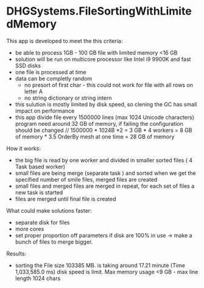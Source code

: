 # DHGSystems.FileSortingWithLimitedMemory

This app is developed to meet the this criteria:
   - be able to process  1GB - 100 GB file with limited memory <16 GB
   - solution will be run on multicore processor like Intel i9 9900K and fast SSD disks
   - one file is processed at time
   - data can be completly random 
       - no presort of first char - this could not work for file with all rows on letter A
       - no string dictionary or string intern
   - this sulution is mostly limited by disk speed, so clening the GC has small impact on performance
   - this app divide file every 1500000 lines (max 1024 Unicode characters) program need  around 32 GB of memory, if failing the configuration should be changed
      // 1500000 * 1024B *2  = 3 GB * 4 workers = 8 GB of memory * 3.5 OrderBy mesh at one time = 28 GB of memory 
       

How it works:
  - the big file is read by one worker and divided in smaller sorted files ( 4 Task based worker)
  - small files are being merge (separate task ) and sorted when we get the specified number of smile files, merged files are created
  - small files and merged files are merged in repeat, for each set of files a new task is started
  - files are merged until final file is created

What could make solutions faster:
  - separate disk for files
  - more cores
  - set proper proportion off parameters
      if disk are 100% in use -> make a bunch of files to merge bigger.
   

Results:
  - sorting the File size 103385 MB.    is taking around 17.21 minute (Time 1,033,585.0 ms) disk speed is limit. Max memory usage  <9 GB  - max line length 1024 chars